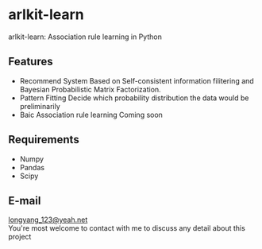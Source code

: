 # arlkit-learn
arlkit-learn: Association rule learning in Python

## Features
+ Recommend System
Based on Self-consistent information filitering and Bayesian Probabilistic Matrix Factorization.
+ Pattern Fitting
Decide which probability distribution the data would be preliminarily
+ Baic Association rule learning
Coming soon

## Requirements
+ Numpy
+ Pandas
+ Scipy

## E-mail
longyang_123@yeah.net  
You're most welcome to contact with me to discuss any detail about this project
